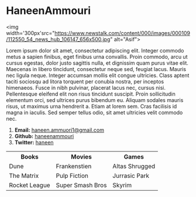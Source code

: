 <!DOCTYPE html>
<html lang="en-us">
<head>
  <meta charset="UTF-8">
  <title>Activity 1: Basic HTML Bio</title>
</head>

<body>

  <h1>HaneenAmmouri</h1>

  <img width='300px'src="https://www.newstalk.com/content/000/images/000109/112550_54_news_hub_106147_656x500.jpg" alt="Asif">

  <p>Lorem ipsum dolor sit amet, consectetur adipiscing elit. Integer commodo metus a sapien finibus, eget finibus urna convallis. Proin commodo, arcu ut cursus egestas, dolor justo sagittis nulla, et dignissim quam purus vitae elit. Maecenas in libero tincidunt, consectetur neque sed, feugiat lacus. Mauris nec ligula neque. Integer accumsan mollis elit congue ultricies. Class aptent taciti sociosqu ad litora torquent per conubia nostra, per inceptos himenaeos. Fusce in nibh pulvinar, placerat lacus nec, cursus nisi. Pellentesque eleifend elit non risus tincidunt suscipit. Proin sollicitudin elementum orci, sed ultrices purus bibendum eu. Aliquam sodales mauris risus, ut maximus urna hendrerit a. Etiam at lorem sem. Cras facilisis id magna in iaculis. Sed semper tellus odio, sit amet ultricies velit commodo nec.  </p>

  <ol>
    <li><strong>Email:</strong> <a href="mailto:haneen.ammouri1@gmail.com">haneen.ammuori1@gmail.com</a></li>
    <li><strong>Github:</strong> <a href="https://github.com/haneenammouri">haneenammouri</a></li>
    <li><strong>Twitter:</strong> <a href="https://twitter.com/haneen">haneen</a></li>
  </ol>

  <table>
    <tr>
      <th>Books</th>
      <th>Movies</th>
      <th>Games</th>
    </tr>
    <tr>
      <td>Dune</td>
      <td>Frankenstien</td>
      <td>Altas Shrugged</td>
    </tr>
    <tr>
      <td>The Matrix</td>
      <td>Pulp Fiction</td>
      <td>Jurrasic Park</td>
    </tr>
    <tr>
      <td>Rocket League</td>
      <td>Super Smash Bros</td>
      <td>Skyrim</td>
    </tr>
  </table>

</body>

</html>
